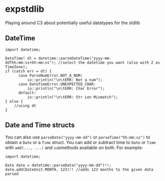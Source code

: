 # expstdlib
Playing around C3 about potentially useful datatypes for the stdlib

## DateTime

```
import datetime;

DateTime! dt = datetime::parseDateTime("yyyy-mm-ddThh:mm:ss+hh:mm:ss"); //select the datetime you want (also with Z as TimeZone);
if (catch err = dt) {
      case ParseNumError.NOT_A_NUM:
          io::println("\n\tERR: Not a num");
      case DateTimeError.UNEXPECTED_CHAR:
          io::println("\n\tERR: Char Error");
      default:
          io::println("\n\tERR: Str Len Mismatch");
} else {
    //using dt
}

```

## Date and Time structs

You can also use `parseDate("yyyy-mm-dd")` or `parseTime("hh:mm:ss")` to obtain a `Date` or a `Time` struct.
You can add or subtract time to `Date` or `Time` with `add(..., ...)` and `sub`methods available on both. For example:

```
import datetime;

Date date = datetime::parseData("yyyy-mm-dd")!!;
date.add(DateUnit.MONTH, 123)!! //adds 123 months to the given data parsed

```
